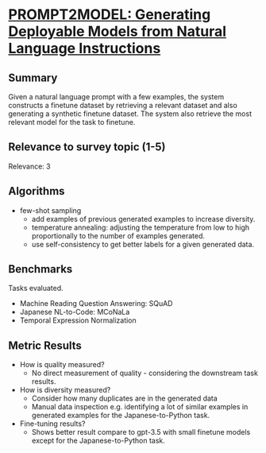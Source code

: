 # [PROMPT2MODEL: Generating Deployable Models from Natural Language Instructions](https://arxiv.org/abs/2308.12261)

## Summary

Given a natural language prompt with a few examples, the system constructs a finetune dataset by retrieving a relevant dataset and also generating a synthetic finetune dataset. The system also retrieve the most relevant model for the task to finetune.

## Relevance to survey topic (1-5)

Relevance: 3

## Algorithms

- few-shot sampling 
    - add examples of previous generated examples to increase diversity.
    - temperature annealing: adjusting the temperature from low to high proportionally to the number of examples generated.
    - use self-consistency to get better labels for a given generated data.

## Benchmarks

Tasks evaluated.

- Machine Reading Question Answering: SQuAD
- Japanese NL-to-Code: MCoNaLa
- Temporal Expression Normalization

## Metric Results

- How is quality measured?
    - No direct measurement of quality - considering the downstream task results.
- How is diversity measured?
    - Consider how many duplicates are in the generated data
    - Manual data inspection e.g. identifying a lot of similar examples in generated examples for the Japanese-to-Python task.
- Fine-tuning results?
    - Shows better result compare to gpt-3.5 with small finetune models except for the Japanese-to-Python task.
